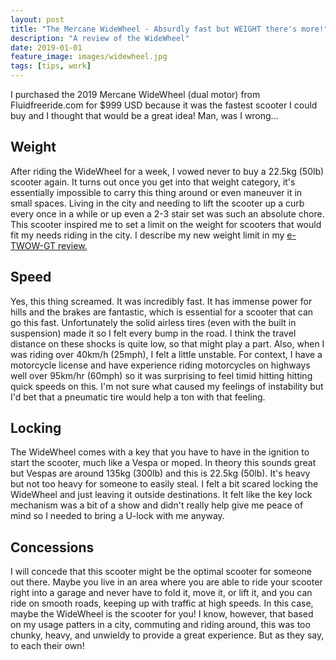 ```yaml
---
layout: post
title: "The Mercane WideWheel - Absurdly fast but WEIGHT there's more!"
description: "A review of the WideWheel"
date: 2019-01-01
feature_image: images/widewheel.jpg
tags: [tips, work]
---
```


I purchased the 2019 Mercane WideWheel (dual motor) from Fluidfreeride.com for $999 USD because it was the fastest scooter I could buy and I thought that would be a great idea! Man, was I wrong...

<!--more-->

## Weight
After riding the WideWheel for a week, I vowed never to buy a 22.5kg (50lb) scooter again. It turns out once you get into that weight category, it's essentially impossible to carry this thing around or even maneuver it in small spaces. Living in the city and needing to lift the scooter up a curb every once in a while or up even a 2-3 stair set was such an absolute chore. This scooter inspired me to set a limit on the weight for scooters that would fit my needs riding in the city. I describe my new weight limit in my [e-TWOW-GT review.](/eTWOW-GT)

## Speed
Yes, this thing screamed. It was incredibly fast. It has immense power for hills and the brakes are fantastic, which is essential for a scooter that can go this fast. Unfortunately the solid airless tires (even with the built in suspension) made it so I felt every bump in the road. I think the travel distance on these shocks is quite low, so that might play a part. Also, when I was riding over 40km/h (25mph), I felt a little unstable. For context, I have a motorcycle license and have experience riding motorcycles on highways well over 95km/hr (60mph) so it was surprising to feel timid hitting hitting quick speeds on this. I'm not sure what caused my feelings of instability but I'd bet that a pneumatic tire would help a ton with that feeling.

## Locking
The WideWheel comes with a key that you have to have in the ignition to start the scooter, much like a Vespa or moped. In theory this sounds great but Vespas are around 135kg (300lb) and this is 22.5kg (50lb). It's heavy but not too heavy for someone to easily steal. I felt a bit scared locking the WideWheel and just leaving it outside destinations. It felt like the key lock mechanism was a bit of a show and didn't really help give me peace of mind so I needed to bring a U-lock with me anyway.

## Concessions
I will concede that this scooter might be the optimal scooter for someone out there. Maybe you live in an area where you are able to ride your scooter right into a garage and never have to fold it, move it, or lift it, and you can ride on smooth roads, keeping up with traffic at high speeds. In this case, maybe the WideWheel is the scooter for you! I know, however, that based on my usage patters in a city, commuting and riding around, this was too chunky, heavy, and unwieldy to provide a great experience. But as they say, to each their own!
